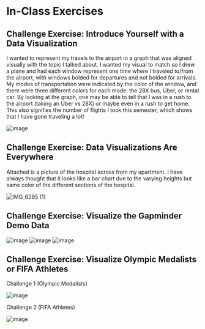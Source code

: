 # In-Class Exercises

## Challenge Exercise: Introduce Yourself with a Data Visualization
I wanted to represent my travels to the airport in a graph that was aligned visually with the topic I talked about. I wanted my visual to match so I drew a plane and had each window represent one time where I traveled to/from the airport, with windows bolded for departures and not bolded for arrivals. My modes of transportation were indicated by the color of the window, and there were three different colors for each mode: the 28X bus, Uber, or rental car. By looking at the graph, one may be able to tell that I was in a rush to the airport (taking an Uber vs 28X) or maybe even in a rush to get home. This also signifies the number of flights I took this semester, which shows that I have gone traveling a lot! 

![image](https://github.com/user-attachments/assets/6f634a7c-88e9-4685-bdcb-04f5b9c165cc)

## Challenge Exercise: Data Visualizations Are Everywhere
Attached is a picture of the hospital across from my apartment. I have always thought that it looks like a bar chart due to the varying heights but same color of the different sections of the hospital. 

![IMG_6295 (1)](https://github.com/user-attachments/assets/e96cc101-d52d-4b79-b352-ac1c23f5ca37)

## Challenge Exercise: Visualize the Gapminder Demo Data
![image](https://github.com/user-attachments/assets/73e62def-2ba0-4987-bfb9-a25280314b9c)
![image](https://github.com/user-attachments/assets/c8b52787-d2af-41de-a6b7-33c7fa897521)
![image](https://github.com/user-attachments/assets/63b5e31b-33df-4e41-8241-afc4f77a02b9)

## Challenge Exercise: Visualize Olympic Medalists or FIFA Athletes
Challenge 1 (Olympic Medalists)

![image](https://github.com/user-attachments/assets/ec8b2563-34dc-4a84-bffd-e74b605b1299)

Challenge 2 (FIFA Athletes)

![image](https://github.com/user-attachments/assets/f610abb2-b25e-4c5b-b241-bc677c3d83f4)





